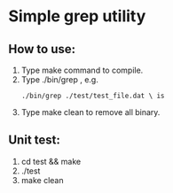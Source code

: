 # Simple grep utility

## How to use:
1. Type make command to compile.
2. Type ./bin/grep <file> <filter string>, e.g.
    ```bash=
    ./bin/grep ./test/test_file.dat \ is
    ```
2. Type make clean to remove all binary.

## Unit test:
1. cd test && make
2. ./test
3. make clean